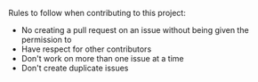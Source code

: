Rules to follow when contributing to this project:
- No creating a pull request on an issue without being given the permission to
- Have respect for other contributors
- Don't work on more than one issue at a time
- Don't create duplicate issues
